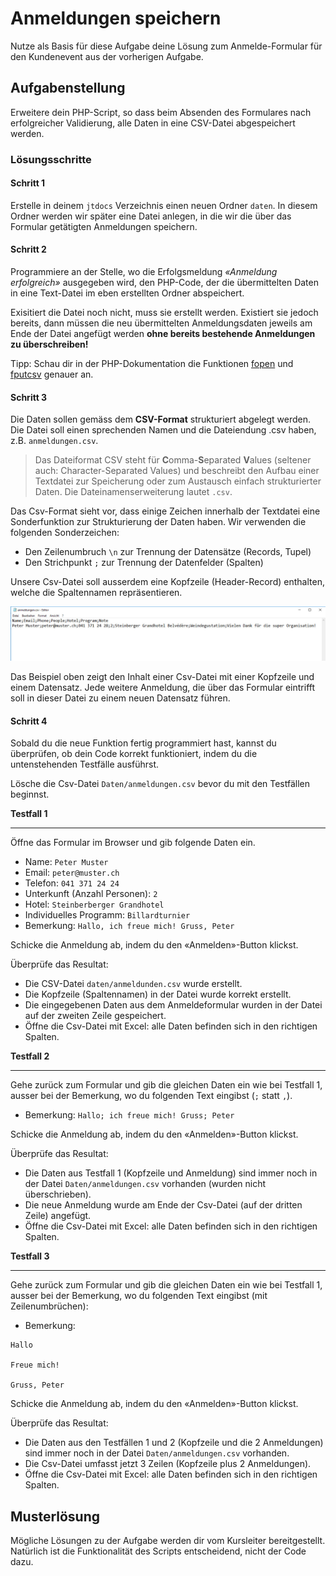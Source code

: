 # Anmeldungen speichern

Nutze als Basis für diese Aufgabe deine Lösung zum Anmelde-Formular für den Kundenevent aus der vorherigen Aufgabe. 

## Aufgabenstellung

Erweitere dein PHP-Script, so dass beim Absenden des Formulares nach erfolgreicher Validierung, alle Daten in eine CSV-Datei abgespeichert werden.

### Lösungsschritte

#### Schritt 1 

Erstelle in deinem `jtdocs` Verzeichnis einen neuen Ordner `daten`. In diesem Ordner werden wir später eine Datei anlegen, in die wir die über das Formular getätigten Anmeldungen speichern.

#### Schritt 2

Programmiere an der Stelle, wo die Erfolgsmeldung _«Anmeldung erfolgreich»_ ausgegeben wird, den PHP-Code, der die übermittelten Daten in eine Text-Datei im eben erstellten Ordner abspeichert. 

Exisitiert die Datei noch nicht, muss sie erstellt werden. Existiert sie jedoch bereits, dann müssen die neu übermittelten Anmeldungsdaten jeweils am Ende der Datei angefügt werden **ohne bereits bestehende Anmeldungen zu überschreiben!** 

Tipp: Schau dir in der PHP-Dokumentation die Funktionen [fopen](http://php.net/manual/de/function.fopen.php) und [fputcsv](https://www.php.net/manual/en/function.fputcsv.php) genauer an.

#### Schritt 3

Die Daten sollen gemäss dem **CSV-Format** strukturiert abgelegt werden. Die  Datei soll einen sprechenden Namen und die Dateiendung .csv haben, z.B. `anmeldungen.csv`.

> Das Dateiformat CSV steht für  **C**omma-**S**eparated **V**alues (seltener auch: Character-Separated Values) und beschreibt den Aufbau einer Textdatei zur Speicherung oder zum Austausch einfach strukturierter Daten. Die Dateinamenserweiterung lautet `.csv`. 

Das Csv-Format sieht vor, dass einige Zeichen innerhalb der Textdatei eine Sonderfunktion zur Strukturierung der Daten haben. Wir verwenden die folgenden Sonderzeichen:  

* Den Zeilenumbruch `\n` zur Trennung der Datensätze (Records, Tupel)
* Den Strichpunkt `;` zur Trennung der Datenfelder (Spalten) 

Unsere Csv-Datei soll ausserdem eine Kopfzeile (Header-Record) enthalten, welche die Spaltennamen repräsentieren. 

![Beispiel einer csv-Datei](res/01.jpg)

 Das Beispiel oben zeigt den Inhalt einer Csv-Datei mit einer Kopfzeile und einem Datensatz. Jede weitere Anmeldung, die über das Formular eintrifft soll in dieser Datei zu einem neuen Datensatz führen.

#### Schritt 4

Sobald du die neue Funktion fertig programmiert hast, kannst du überprüfen, ob dein Code korrekt funktioniert, indem du die untenstehenden Testfälle ausführst. 

Lösche die Csv-Datei `Daten/anmeldungen.csv` bevor du mit den Testfällen beginnst. 

**Testfall 1**

--- 

Öffne das Formular im Browser und gib folgende Daten ein.

* Name: ```Peter Muster```
* Email: ```peter@muster.ch``` 
* Telefon: ```041 371 24 24```
* Unterkunft (Anzahl Personen): ```2``` 
* Hotel: ```Steinberberger Grandhotel``` 
* Individuelles Programm: ```Billardturnier``` 
* Bemerkung: ```Hallo, ich freue mich! Gruss, Peter```

Schicke die Anmeldung ab, indem du den «Anmelden»-Button klickst.

Überprüfe das Resultat:

 * Die CSV-Datei `daten/anmeldunden.csv` wurde erstellt. 
 * Die Kopfzeile (Spaltennamen) in der Datei wurde korrekt erstellt. 
 * Die eingegebenen Daten aus dem Anmeldeformular wurden in der Datei auf der zweiten Zeile gespeichert.
 * Öffne die Csv-Datei mit Excel: alle Daten befinden sich in den richtigen Spalten. 

 **Testfall 2**

--- 

Gehe zurück zum Formular und gib die gleichen Daten ein wie bei Testfall 1, ausser bei der Bemerkung, wo du folgenden Text eingibst (`;` statt `,`). 

* Bemerkung: ```Hallo; ich freue mich! Gruss; Peter```

Schicke die Anmeldung ab, indem du den «Anmelden»-Button klickst.

Überprüfe das Resultat:

 * Die Daten aus Testfall 1 (Kopfzeile und Anmeldung) sind immer noch in der Datei `Daten/anmeldungen.csv` vorhanden (wurden nicht überschrieben).  
 * Die neue Anmeldung wurde am Ende der Csv-Datei (auf der dritten Zeile) angefügt.
 * Öffne die Csv-Datei mit Excel: alle Daten befinden sich in den richtigen Spalten. 

 **Testfall 3**

--- 

Gehe zurück zum Formular und gib die gleichen Daten ein wie bei Testfall 1, ausser bei der Bemerkung, wo du folgenden Text eingibst (mit Zeilenumbrüchen): 

* Bemerkung: 
```
Hallo 
   
Freue mich! 
   
Gruss, Peter
```

Schicke die Anmeldung ab, indem du den «Anmelden»-Button klickst.

Überprüfe das Resultat:

 * Die Daten aus den Testfällen 1 und 2  (Kopfzeile und die 2 Anmeldungen) sind immer noch in der Datei `Daten/anmeldungen.csv` vorhanden.  
 * Die Csv-Datei umfasst jetzt 3 Zeilen (Kopfzeile plus 2 Anmeldungen).
 * Öffne die Csv-Datei mit Excel: alle Daten befinden sich in den richtigen Spalten. 

## Musterlösung

Mögliche Lösungen zu der Aufgabe werden dir vom Kursleiter bereitgestellt. Natürlich ist die Funktionalität des Scripts entscheidend, nicht der Code dazu.
